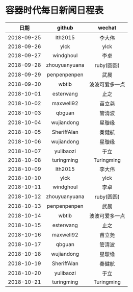 容器时代每日新闻日程表
=================

|       日期     |   github   |    wechat |
|:-------------:|:----------:|:---------:|
|2018-09-25|lth2015|李大伟|
|2018-09-26|ylck|ylck|
|2018-09-27|windghoul|李卓|
|2018-09-28|zhouyuanyuana|ruby(圆圆)|
|2018-09-29|penpenpenpen|武晨|
|2018-09-30|wbtlb|波波可爱多一点|
|2018-10-01|esterwang|止之|
|2018-10-02|maxwell92|苗立尧|
|2018-10-03|qbguan|管清波|
|2018-10-04|wujiandong|星璇缘|
|2018-10-05|SheriffAlan|秦健航|
|2018-10-06|wujiandong|星璇缘|
|2018-10-07|yulibaozi|于立|
|2018-10-08|turingming|Turingming|
|2018-10-09|lth2015|李大伟|
|2018-10-10|ylck|ylck|
|2018-10-11|windghoul|李卓|
|2018-10-12|zhouyuanyuana|ruby(圆圆)|
|2018-10-13|penpenpenpen|武晨|
|2018-10-14|wbtlb|波波可爱多一点|
|2018-10-15|esterwang|止之|
|2018-10-16|maxwell92|苗立尧|
|2018-10-17|qbguan|管清波|
|2018-10-18|wujiandong|星璇缘|
|2018-10-19|SheriffAlan|秦健航|
|2018-10-20|yulibaozi|于立|
|2018-10-21|turingming|Turingming|

